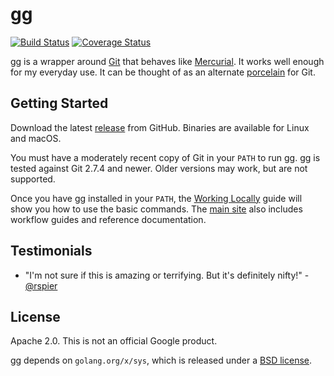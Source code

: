 # gg

[![Build Status](https://travis-ci.org/zombiezen/gg.svg?branch=master)][travis]
[![Coverage Status](https://coveralls.io/repos/github/zombiezen/gg/badge.svg?branch=master)][coveralls]

gg is a wrapper around [Git][] that behaves like [Mercurial][]. It works well enough for
my everyday use. It can be thought of as an alternate [porcelain][] for Git.

[Git]: https://git-scm.com/
[Mercurial]: https://www.mercurial-scm.org/
[travis]: https://travis-ci.org/zombiezen/gg
[coveralls]: https://coveralls.io/github/zombiezen/gg?branch=master
[porcelain]: https://git-scm.com/book/en/v2/Git-Internals-Plumbing-and-Porcelain

## Getting Started

Download the latest [release][releases] from GitHub.  Binaries are available for
Linux and macOS.

You must have a moderately recent copy of Git in your `PATH` to run gg. gg is
tested against Git 2.7.4 and newer. Older versions may work, but are not
supported.

Once you have gg installed in your `PATH`, the [Working Locally][] guide will
show you how to use the basic commands. The [main site][] also includes workflow
guides and reference documentation.

[main site]: https://gg-scm.io/
[releases]: https://github.com/zombiezen/gg/releases
[Working Locally]: https://gg-scm.io/workflow/local/

## Testimonials

-   "I'm not sure if this is amazing or terrifying.  But it's definitely nifty!" -[@rspier][]

[@rspier]: https://github.com/rspier

## License

Apache 2.0. This is not an official Google product.

gg depends on `golang.org/x/sys`, which is released under a [BSD license][].

[BSD license]: https://go.googlesource.com/sys/+/master/LICENSE
